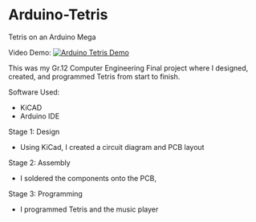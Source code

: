 # Arduino-Tetris
Tetris on an Arduino Mega

Video Demo:
[![Arduino Tetris Demo](https://img.youtube.com/vi/_YhfdDc1tRE/0.jpg)](https://www.youtube.com/watch?v=_YhfdDc1tRE)

This was my Gr.12 Computer Engineering Final project where I designed, created, and programmed Tetris from start to finish.

Software Used:
- KiCAD
- Arduino IDE

Stage 1: Design
- Using KiCad, I created a circuit diagram and PCB layout

Stage 2: Assembly
- I soldered the components onto the PCB, 

Stage 3: Programming
- I programmed Tetris and the music player
